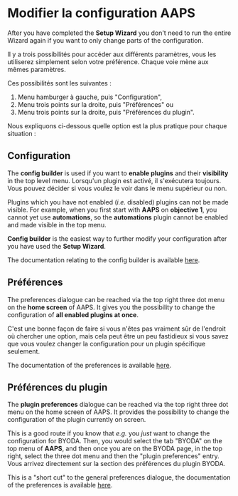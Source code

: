 # Modifier la configuration AAPS

After you have completed the **Setup Wizard** you don't need to run the entire Wizard again if you want to only change parts of the configuration.

Il y a trois possibilités pour accéder aux différents paramètres, vous les utiliserez simplement selon votre préférence. Chaque voie mène aux mêmes paramètres.

Ces possibilités sont les suivantes :

1. Menu hamburger à gauche, puis "Configuration",
1. Menu trois points sur la droite, puis "Préférences" ou
1. Menu trois points sur la droite, puis "Préférences du plugin".

Nous expliquons ci-dessous quelle option est la plus pratique pour chaque situation :

## Configuration

The **config builder** is used if you want to **enable plugins** and their **visibility** in the top level menu. Lorsqu'un plugin est activé, il s'exécutera toujours. Vous pouvez décider si vous voulez le voir dans le menu supérieur ou non.

Plugins which you have not enabled (_i.e._ disabled) plugins can not be made visible. For example, when you first start with **AAPS** on **objective 1**, you cannot yet use **automations**, so the **automations** plugin cannot be enabled and made visible in the top menu.

**Config builder** is the easiest way to further modify your configuration after you have used the **Setup Wizard**.

The documentation relating to the config builder is available [here](../SettingUpAaps/ConfigBuilder.md).

## Préférences

The preferences dialogue can be reached via the top right three dot menu on the **home screen** of AAPS. It gives you the possibility to change the configuration of **all enabled plugins at once**.

C'est une bonne façon de faire si vous n'êtes pas vraiment sûr de l'endroit où chercher une option, mais cela peut être un peu fastidieux si vous savez que vous voulez changer la configuration pour un plugin spécifique seulement.

The documentation of the preferences is available [here](../SettingUpAaps/Preferences.md).


## Préférences du plugin

The **plugin preferences** dialogue can be reached via the top right three dot menu on the home screen of AAPS. It provides the possibility to change the configuration of the plugin currently on screen.

This is a good route if you know that _e.g._ you _just_ want to change the configuration for BYODA. Then, you would select the tab "BYODA" on the top menu of **AAPS**, and then once you are on the BYODA page, in the top right, select the three dot menu and then the "plugin preferences" entry. Vous arrivez directement sur la section des préférences du plugin BYODA.

This is a "short cut" to the general preferences dialogue, the documentation of the preferences is available [here](../SettingUpAaps/Preferences.md).
